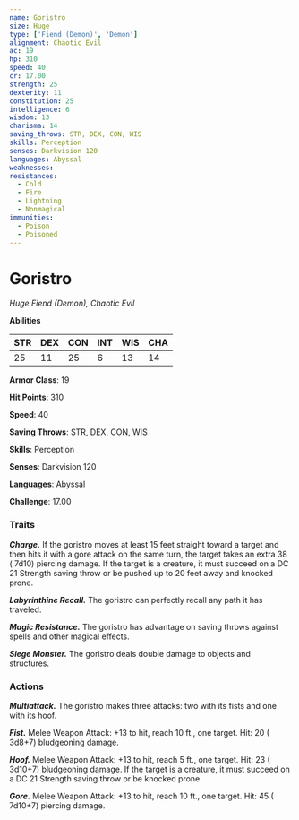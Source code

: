 ```yaml
---
name: Goristro
size: Huge
type: ['Fiend (Demon)', 'Demon']
alignment: Chaotic Evil
ac: 19
hp: 310
speed: 40
cr: 17.00
strength: 25
dexterity: 11
constitution: 25
intelligence: 6
wisdom: 13
charisma: 14
saving_throws: STR, DEX, CON, WIS
skills: Perception
senses: Darkvision 120
languages: Abyssal
weaknesses:
resistances:
  - Cold
  - Fire
  - Lightning
  - Nonmagical
immunities:
  - Poison
  - Poisoned
---
```


# Goristro

*Huge Fiend (Demon), Chaotic Evil*

**Abilities**

| STR | DEX | CON | INT | WIS | CHA |
| --- | --- | --- | --- | --- | --- |
| 25 | 11 | 25 | 6 | 13 | 14 |

**Armor Class**: 19

**Hit Points**: 310

**Speed**: 40

**Saving Throws**: STR, DEX, CON, WIS

**Skills**: Perception

**Senses**: Darkvision 120

**Languages**: Abyssal

**Challenge**: 17.00


### Traits
***Charge.*** If the goristro moves at least 15 feet straight toward a target and then hits it with a gore attack on the same turn, the target takes an extra 38 ( 7d10) piercing damage. If the target is a creature, it must succeed on a DC 21 Strength saving throw or be pushed up to 20 feet away and knocked prone.

***Labyrinthine Recall.*** The goristro can perfectly recall any path it has traveled.

***Magic Resistance.*** The goristro has advantage on saving throws against spells and other magical effects.

***Siege Monster.*** The goristro deals double damage to objects and structures.


### Actions
***Multiattack.*** The goristro makes three attacks: two with its fists and one with its hoof.

***Fist.*** Melee Weapon Attack:  +13 to hit, reach 10 ft., one target. Hit: 20 ( 3d8+7) bludgeoning damage.

***Hoof.*** Melee Weapon Attack:  +13 to hit, reach 5 ft., one target. Hit: 23 ( 3d10+7) bludgeoning damage. If the target is a creature, it must succeed on a DC 21 Strength saving throw or be knocked prone.

***Gore.*** Melee Weapon Attack:  +13 to hit, reach 10 ft., one target. Hit: 45 ( 7d10+7) piercing damage.

